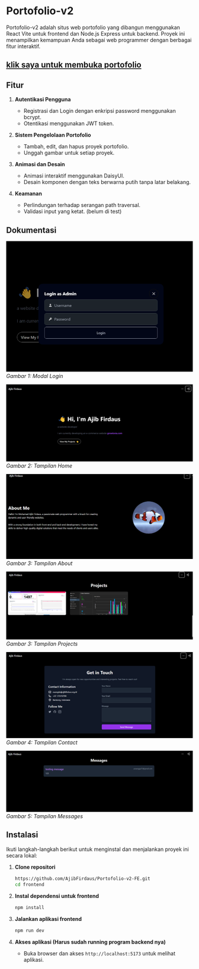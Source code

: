 # Portofolio-v2

Portofolio-v2 adalah situs web portofolio yang dibangun menggunakan React Vite untuk frontend dan Node.js Express untuk backend. Proyek ini menampilkan kemampuan Anda sebagai web programmer dengan berbagai fitur interaktif.

## [klik saya untuk membuka portofolio](https://ajibfirdaus.my.id)

## Fitur

1. **Autentikasi Pengguna**
   - Registrasi dan Login dengan enkripsi password menggunakan bcrypt.
   - Otentikasi menggunakan JWT token.

2. **Sistem Pengelolaan Portofolio**
   - Tambah, edit, dan hapus proyek portofolio.
   - Unggah gambar untuk setiap proyek.

3. **Animasi dan Desain**
   - Animasi interaktif menggunakan DaisyUI.
   - Desain komponen dengan teks berwarna putih tanpa latar belakang.

4. **Keamanan**
   - Perlindungan terhadap serangan path traversal.
   - Validasi input yang ketat. (belum di test)

## Dokumentasi

![Login Page](./doc/login.png)
*Gambar 1: Modal Login*

![Home Section](./doc/home.png)
*Gambar 2: Tampilan Home*

![About Section](./doc/about.png)
*Gambar 3: Tampilan About*

![Projects Section](./doc/projects.png)
*Gambar 3: Tampilan Projects*

![Contact Section](./doc/contact.png)
*Gambar 4: Tampilan Contact*

![Messages Section](./doc/messages.png)
*Gambar 5: Tampilan Messages*

## Instalasi

Ikuti langkah-langkah berikut untuk menginstal dan menjalankan proyek ini secara lokal:

1. **Clone repositori**
    ```bash
    https://github.com/AjibFirdaus/Portofolio-v2-FE.git
    cd frontend
    ```

2. **Instal dependensi untuk frontend**
    ```bash
    npm install
    ```

3. **Jalankan aplikasi frontend**
    ```bash
    npm run dev
    ```

4. **Akses aplikasi (Harus sudah running program backend nya)**
    - Buka browser dan akses `http://localhost:5173` untuk melihat aplikasi.
